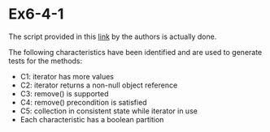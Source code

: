 # Ex6-4-1

The script provided in this [link](https://cs.gmu.edu/~offutt/softwaretest/java/IteratorTest.java) by the authors is actually done.

The following characteristics have been identified and are used to generate tests for the methods:
- C1: iterator has more values
- C2: iterator returns a non-null object reference
- C3: remove() is supported
- C4: remove() precondition is satisfied
- C5: collection in consistent state while iterator in use
- Each characteristic has a boolean partition
